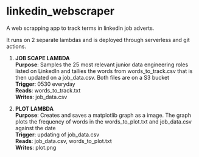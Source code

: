 # linkedin_webscraper
A web scrapping app to track terms in linkedin job adverts.

It runs on 2 separate lambdas and is deployed through serverless and git actions.

1. **JOB SCAPE LAMBDA**  
    **Purpose**: Samples the 25 most relevant junior data engineering roles listed on LinkedIn and tallies the words from words_to_track.csv that is then updated on a job_data.csv. Both files are on a S3 bucket  
    **Trigger**: 0530 everyday  
    **Reads**: words_to_track.txt  
    **Writes**: job_data.csv  

2. **PLOT LAMBDA**  
   **Purpose**: Creates and saves a matplotlib graph as a image. The graph plots the frequency of words in the words_to_plot.txt and job_data.csv against the date  
   **Trigger**: updating of job_data.csv  
   **Reads**: job_data.csv, words_to_plot.txt  
   **Writes**: plot.png  
